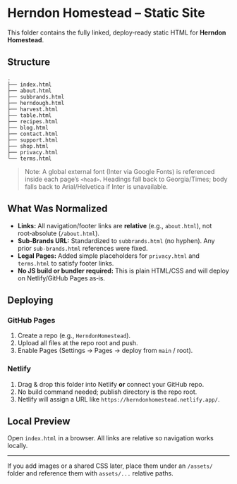 # Herndon Homestead – Static Site

This folder contains the fully linked, deploy‑ready static HTML for **Herndon Homestead**.

## Structure
```
.
├── index.html
├── about.html
├── subbrands.html
├── herndough.html
├── harvest.html
├── table.html
├── recipes.html
├── blog.html
├── contact.html
├── support.html
├── shop.html
├── privacy.html
└── terms.html
```

> Note: A global external font (Inter via Google Fonts) is referenced inside each page’s `<head>`.
> Headings fall back to Georgia/Times; body falls back to Arial/Helvetica if Inter is unavailable.

## What Was Normalized
- **Links:** All navigation/footer links are **relative** (e.g., `about.html`), not root‑absolute (`/about.html`).
- **Sub‑Brands URL:** Standardized to `subbrands.html` (no hyphen). Any prior `sub-brands.html` references were fixed.
- **Legal Pages:** Added simple placeholders for `privacy.html` and `terms.html` to satisfy footer links.
- **No JS build or bundler required:** This is plain HTML/CSS and will deploy on Netlify/GitHub Pages as‑is.

## Deploying

### GitHub Pages
1. Create a repo (e.g., `HerndonHomestead`).
2. Upload all files at the repo root and push.
3. Enable Pages (Settings → Pages → deploy from `main` / root).

### Netlify
1. Drag & drop this folder into Netlify **or** connect your GitHub repo.
2. No build command needed; publish directory is the repo root.
3. Netlify will assign a URL like `https://herndonhomestead.netlify.app/`.

## Local Preview
Open `index.html` in a browser. All links are relative so navigation works locally.

---

If you add images or a shared CSS later, place them under an `/assets/` folder and reference them with `assets/...` relative paths.
